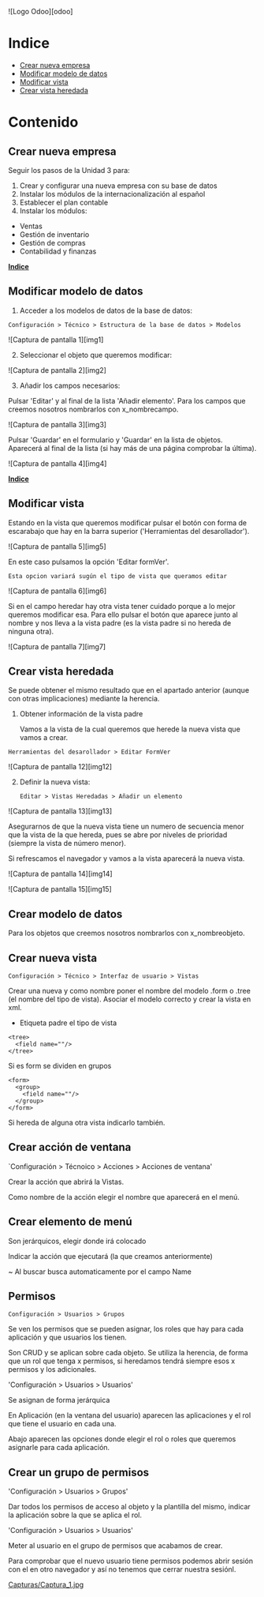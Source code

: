 
![Logo Odoo][odoo]

# Indice<a name="indice"/>

* [Crear nueva empresa](#id1)
* [Modificar modelo de datos](#id2)
* [Modificar vista](#id3)
* [Crear vista heredada](#id4)

# Contenido

## Crear nueva empresa<a name="id1"/>

Seguir los pasos de la Unidad 3 para:
1. Crear y configurar una nueva empresa con su base de datos
2. Instalar los módulos de la internacionalización al español
3. Establecer el plan contable
4. Instalar los módulos:
  * Ventas
  * Gestión de inventario
  * Gestión de compras
  * Contabilidad y finanzas

[**Indice**](#indice)


## Modificar modelo de datos<a name="id2"/>

1. Acceder a los modelos de datos de la base de datos:

  `Configuración > Técnico > Estructura de la base de datos > Modelos`

![Captura de pantalla 1][img1]

2. Seleccionar el objeto que queremos modificar:

![Captura de pantalla 2][img2]

3. Añadir los campos necesarios:

Pulsar 'Editar' y al final de la lista 'Añadir elemento'.
Para los campos que creemos nosotros nombrarlos con x_nombrecampo.

![Captura de pantalla 3][img3]

Pulsar 'Guardar' en el formulario y 'Guardar' en la lista de objetos. Aparecerá al final de la lista (si hay más de una página comprobar la última).

![Captura de pantalla 4][img4]

[**Indice**](#indice)


## Modificar vista<a name="id3"/>

Estando en la vista que queremos modificar pulsar el botón con forma de escarabajo que hay en la barra superior ('Herramientas del desarollador').

![Captura de pantalla 5][img5]

En este caso pulsamos la opción 'Editar formVer'.

`Esta opcion variará sugún el tipo de vista que queramos editar`

![Captura de pantalla 6][img6]

Si en el campo heredar hay otra vista tener cuidado porque a lo mejor queremos modificar esa.
Para ello pulsar el botón que aparece junto al nombre y nos lleva a la vista padre (es la vista padre si no hereda de ninguna otra).

![Captura de pantalla 7][img7]


## Crear vista heredada<a name="id4"/>

Se puede obtener el mismo resultado que en el apartado anterior (aunque con otras implicaciones) mediante la herencia.

1. Obtener información de la vista padre

    Vamos a la vista de la cual queremos que herede la nueva vista que vamos a crear.

`Herramientas del desarollador > Editar FormVer`

![Captura de pantalla 12][img12]

2. Definir la nueva vista:

    `Editar > Vistas Heredadas > Añadir un elemento`

![Captura de pantalla 13][img13]

Asegurarnos de que la nueva vista tiene un numero de secuencia menor que la vista de la que hereda, pues se abre por niveles de prioridad (siempre la vista de número menor).

Si refrescamos el navegador y vamos a la vista aparecerá la nueva vista.

![Captura de pantalla 14][img14]

![Captura de pantalla 15][img15]





## Crear modelo de datos

Para los objetos que creemos nosotros nombrarlos con x_nombreobjeto.


## Crear nueva vista

`Configuración > Técnico > Interfaz de usuario > Vistas`

Crear una nueva y como nombre poner el nombre del modelo .form o .tree (el nombre del tipo de vista). Asociar el modelo correcto y crear la vista en xml.

* Etiqueta padre el tipo de vista

```
<tree>
  <field name=""/>
</tree>
```

Si es form se dividen en grupos

```
<form>
  <group>
    <field name=""/>
  </group>
</form>
```
Si hereda de alguna otra vista indicarlo también.

## Crear acción de ventana

`Configuración > Técnoico > Acciones > Acciones de ventana'

Crear la acción que abrirá la Vistas.

Como nombre de la acción elegir el nombre que aparecerá en el menú.

## Crear elemento de menú

Son jerárquicos, elegir donde irá colocado

Indicar la acción que ejecutará (la que creamos anteriormente)

~ Al buscar busca automaticamente por el campo Name


## Permisos

`Configuración > Usuarios > Grupos`

Se ven los permisos que se pueden asignar, los roles que hay para cada aplicación y que usuarios los tienen.

Son CRUD y se aplican sobre cada objeto. Se utiliza la herencia, de forma que un rol que tenga x permisos, si heredamos tendrá siempre esos x permisos y los adicionales.

'Configuración > Usuarios > Usuarios'

Se asignan de forma jerárquica

En Aplicación (en la ventana del usuario) aparecen las aplicaciones y el rol que tiene el usuario en cada una.

Abajo aparecen las opciones donde elegir el rol o roles que queremos asignarle para cada aplicación.

## Crear un grupo de permisos

'Configuración > Usuarios > Grupos'

Dar todos los permisos de acceso al objeto y la plantilla del mismo, indicar la aplicación sobre la que se aplica el rol.

'Configuración > Usuarios > Usuarios'

Meter al usuario en el grupo de permisos que acabamos de crear.

Para comprobar que el nuevo usuario tiene permisos podemos abrir sesión con el en otro navegador y así no tenemos que cerrar nuestra sesiónl.








[Capturas/Captura_1.jpg](#img1)
